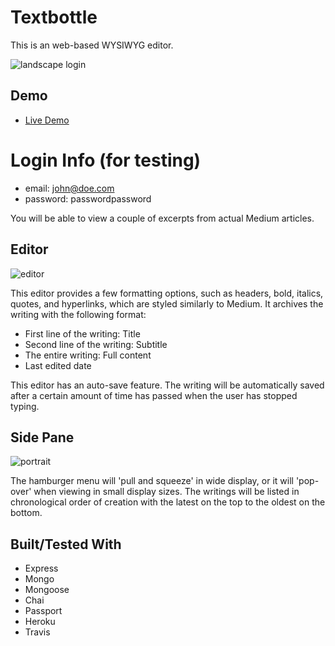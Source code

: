 # Textbottle
This is an web-based WYSIWYG editor.

![landscape login](https://user-images.githubusercontent.com/28643797/44761951-0d827700-aafa-11e8-81b9-f59bfac30362.png)

## Demo

* [Live Demo](https://guarded-woodland-18277.herokuapp.com)

# Login Info (for testing)
 - email: john@doe.com
 - password: passwordpassword

 You will be able to view a couple of excerpts from actual Medium articles.

## Editor

![editor](https://user-images.githubusercontent.com/28643797/44765385-4ece5300-ab09-11e8-9980-fa03cff01c28.png)

This editor provides a few formatting options, such as headers, bold, italics, quotes, and hyperlinks, which are styled similarly to Medium.
It archives the writing with the following format:

  - First line of the writing: Title
  - Second line of the writing: Subtitle
  - The entire writing: Full content
  - Last edited date

This editor has an auto-save feature.  The writing will be automatically saved after a certain amount of time has passed when the user has stopped typing.

## Side Pane

![portrait](https://user-images.githubusercontent.com/28643797/44761997-47537d80-aafa-11e8-8046-18e304ab8370.png)

The hamburger menu will 'pull and squeeze' in wide display, or it will 'pop-over' when viewing in small display sizes.
The writings will be listed in chronological order of creation with the latest on the top to the oldest on the bottom.

## Built/Tested With
 - Express
 - Mongo
 - Mongoose
 - Chai
 - Passport
 - Heroku
 - Travis
